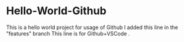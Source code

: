 # Hello-World-Github
This is a hello world project for usage of Github
I added this line in the "features" branch
This line is for Github+VSCode .
